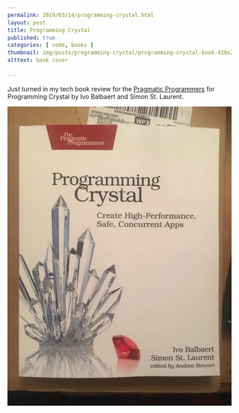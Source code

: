 ```yaml
---
permalink: 2019/03/14/programming-crystal.html
layout: post
title: Programming Crystal
published: true
categories: [ code, books ]
thumbnail: img/posts/programming-crystal/programming-crystal-book-420x255.webp
alttext: book cover

---
```


Just turned in my tech book review for the <a href="https://pragprog.com/">Pragmatic Programmers</a> 
for Programming Crystal by Ivo Balbaert and Simon St. Laurent. 

![cover](/img/posts/programming-crystal/programming-crystal-book.webp)

